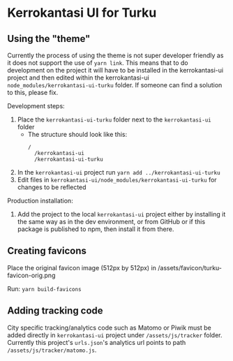 # Kerrokantasi UI for Turku

## Using the "theme"

Currently the process of using the theme is not super developer friendly as it does
not support the use of `yarn link`. This means that to do development on the project
it will have to be installed in the kerrokantasi-ui project and then edited within 
the kerrokantasi-ui `node_modules/kerrokantasi-ui-turku` folder. If someone can find
a solution to this, please fix.

Development steps:
1. Place the `kerrokantasi-ui-turku` folder next to the `kerrokantasi-ui` folder
    * The structure should look like this:
      ```
      /
        /kerrokantasi-ui
        /kerrokantasi-ui-turku
      ```
2. In the `kerrokantasi-ui` project run `yarn add ../kerrokantasi-ui-turku`
3. Edit files in `kerrokantasi-ui/node_modules/kerrokantasi-ui-turku` for changes to be reflected


Production installation:
1. Add the project to the local `kerrokantasi-ui` project either by installing it
   the same way as in the dev environment, or from GitHub or if this package is published
   to npm, then install it from there.

## Creating favicons

Place the original favicon image (512px by 512px) in /assets/favicon/turku-favicon-orig.png

Run: `yarn build-favicons`

## Adding tracking code

City specific tracking/analytics code such as Matomo or Piwik must be added directly
 in `kerrokantasi-ui` project under `/assets/js/tracker` folder. Currently this 
 project's `urls.json`'s analytics url points to path `/assets/js/tracker/matomo.js`.